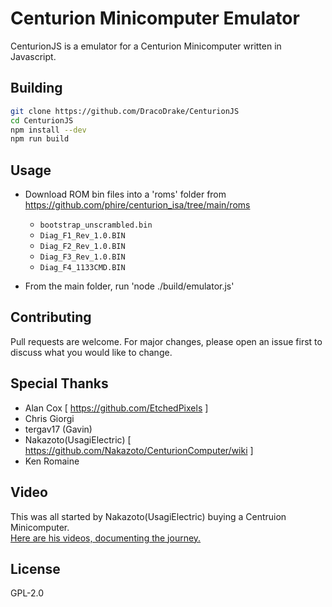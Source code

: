 # Centurion Minicomputer Emulator

CenturionJS is a emulator for a Centurion Minicomputer written in Javascript.

## Building

```bash
git clone https://github.com/DracoDrake/CenturionJS
cd CenturionJS
npm install --dev
npm run build
```

## Usage

* Download ROM bin files into a 'roms' folder
from https://github.com/phire/centurion_isa/tree/main/roms<br>
  * `bootstrap_unscrambled.bin`
  * `Diag_F1_Rev_1.0.BIN`
  * `Diag_F2_Rev_1.0.BIN`
  * `Diag_F3_Rev_1.0.BIN`
  * `Diag_F4_1133CMD.BIN`

* From the main folder, run 'node ./build/emulator.js'

## Contributing
Pull requests are welcome. For major changes, please open an issue first to discuss what you would like to change.

## Special Thanks

* Alan Cox [ https://github.com/EtchedPixels ]
* Chris Giorgi
* tergav17 (Gavin) 
* Nakazoto(UsagiElectric) [ https://github.com/Nakazoto/CenturionComputer/wiki ]
* Ken Romaine

## Video

This was all started by Nakazoto(UsagiElectric) buying a Centruion Minicomputer.<br>
[Here are his videos, documenting the journey.](https://www.youtube.com/playlist?list=PLnw98JPyObn0wJFdbcRDP7LMz8Aw2T97V)<br>

## License
GPL-2.0
